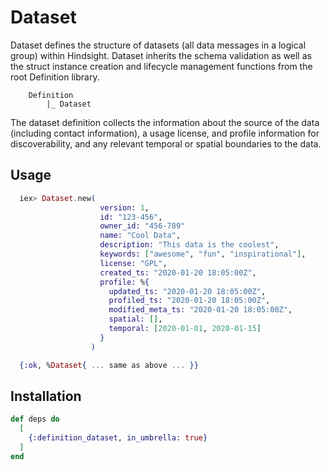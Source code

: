 # Dataset

Dataset defines the structure of datasets (all data messages in a
logical group) within Hindsight. Dataset inherits the schema validation
as well as the struct instance creation and lifecycle management functions
from the root Definition library.

```
    Definition
        |_ Dataset
```

The dataset definition collects the information about the source of the
data (including contact information), a usage license, and profile information
for discoverability, and any relevant temporal or spatial boundaries to the data.

## Usage

```elixir
  iex> Dataset.new(
                    version: 1,
                    id: "123-456",
                    owner_id: "456-789"
                    name: "Cool Data",
                    description: "This data is the coolest",
                    keywords: ["awesome", "fun", "inspirational"],
                    license: "GPL",
                    created_ts: "2020-01-20 18:05:00Z",
                    profile: %{
                      updated_ts: "2020-01-20 18:05:00Z",
                      profiled_ts: "2020-01-20 18:05:00Z",
                      modified_meta_ts: "2020-01-20 18:05:00Z",
                      spatial: [],
                      temporal: [2020-01-01, 2020-01-15]
                    }
                  )

  {:ok, %Dataset{ ... same as above ... }}
```

## Installation

```elixir
def deps do
  [
    {:definition_dataset, in_umbrella: true}
  ]
end
```
